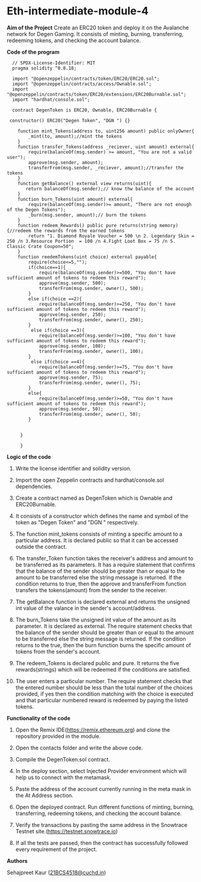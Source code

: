 # Eth-intermediate-module-4
**Aim of the Project**
Create an ERC20 token and deploy it on the Avalanche network for Degen Gaming. It consists of minting, burning, transferring, redeeming tokens, and checking the account balance.

**Code of the program**

      // SPDX-License-Identifier: MIT
      pragma solidity ^0.8.18;

      import "@openzeppelin/contracts/token/ERC20/ERC20.sol";
      import "@openzeppelin/contracts/access/Ownable.sol";
      import "@openzeppelin/contracts/token/ERC20/extensions/ERC20Burnable.sol";
      import "hardhat/console.sol";

      contract DegenToken is ERC20, Ownable, ERC20Burnable {

     constructor() ERC20("Degen Token", "DGN ") {}

        function mint_Tokens(address to, uint256 amount) public onlyOwner{
            _mint(to, amount);//mint the tokens
        }
        function transfer_Tokens(address _reciever, uint amount) external{
            require(balanceOf(msg.sender) >= amount, "You are not a valid user");
            approve(msg.sender, amount);
            transferFrom(msg.sender, _reciever, amount);//transfer the tokens
        }
        function getBalance() external view returns(uint){
           return balanceOf(msg.sender);// know thw balance of the account
        }
        function burn_Tokens(uint amount) external{
            require(balanceOf(msg.sender)>= amount, "There are not enough of the Degen Tokens");
            _burn(msg.sender, amount);// burn the tokens
        }
        function redeem_Rewards() public pure returns(string memory) {//redeem the rewards from the earned tokens
            return "1. Diamond Royale Voucher = 500 \n 2. Legendary Skin = 250 /n 3.Resource Portion  = 100 /n 4.Fight Loot Box = 75 /n 5. Classic Crate Coupon=50";
        }
        function reedemTokens(uint choice) external payable{
            require(choice<=5,"");
            if(choice==1){
                require(balanceOf(msg.sender)>=500, "You don't have sufficient amount of tokens to redeem this reward");
                approve(msg.sender, 500);
                transferFrom(msg.sender, owner(), 500);
            }
            else if(choice ==2){
                require(balanceOf(msg.sender)>=250, "You don't have sufficient amount of tokens to redeem this reward");
                approve(msg.sender, 250);
                transferFrom(msg.sender, owner(), 250);
            }
             else if(choice ==3){
                require(balanceOf(msg.sender)>=100, "You don't have sufficient amount of tokens to redeem this reward");
                approve(msg.sender, 100);
                transferFrom(msg.sender, owner(), 100);
            }
             else if(choice ==4){
                require(balanceOf(msg.sender)>=75, "You don't have sufficient amount of tokens to redeem this reward");
                approve(msg.sender, 75);
                transferFrom(msg.sender, owner(), 75);
            }
            else{
                require(balanceOf(msg.sender)>=50, "You don't have sufficient amount of tokens to redeem this reward");
                approve(msg.sender, 50);
                transferFrom(msg.sender, owner(), 50);
            }


         }

         }


**Logic of the code**

1. Write the license identifier and solidity version.

2. Import the open Zeppelin contracts and hardhat/console.sol dependencies.

3. Create a contract named as DegenToken which is Ownable and ERC20Burnable.

4. It consists of a constructor which defines the name and symbol of the token as "Degen Token" and "DGN " respectively.

5. The function mint_tokens consists of minting a specific amount to a particular address. It is declared public so that it can be accessed outside the contract.

6. The transfer_Token function takes the receiver's address and amount to be transferred as its parameters. It has a require statement that confirms that the balance of the sender should be greater than or equal to the amount to be transferred else the string message is returned. If the condition returns to true, then the approve  and transferFrom  function transfers the tokens(amount) from the sender to the receiver.

7. The getBalance function is declared external and returns the unsigned int value of the valance in the sender's account/address.

8. The burn_Tokens take the unsigned int value of the amount as its parameter. It is declared as external. The require statement checks that the balance of the sender should be greater than or equal to the amount to be transferred else the string message is returned. If the condition returns to the true, then the burn function burns the specific amount of tokens from the sender's account.

9. The redeem_Tokens is declared public and pure. It returns the five rewards(strings) which will be redeemed if the conditions are satisfied.

10. The user enters a particular number. The require statement checks that the entered number should be less than the total number of the choices provided, if yes then the condition matching with the choice is executed and that particular numbered reward is redeemed by paying the listed tokens.

**Functionality of the code**

1. Open the Remix IDE(https://remix.ethereum.org) and clone the repository provided in the module.

2. Open the contacts folder and write the above code.

3. Compile the DegenToken.sol contract.

4. In the deploy section, select Injected Provider environment which will help us to connect with the metamask.

5. Paste the address of the account currently running in the meta mask in the At Address section.

6. Open the deployed contract. Run different functions of minting, burning, transferring, redeeming tokens, and checking the account balance.

7. Verify the transactions by pasting the same address in the Snowtrace Testnet site.(https://testnet.snowtrace.io)

8. If all the tests are passed, then the contract has successfully followed every requirement of the project.


**Authors**

Sehajpreet Kaur
(21BCS4518@cuchd.in)

